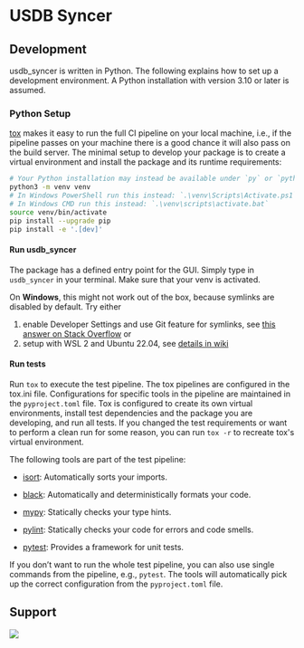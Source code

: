 # USDB Syncer

## Development

usdb_syncer is written in Python.
The following explains how to set up a development environment. A Python installation with
version 3.10 or later is assumed.

### Python Setup

[tox](https://github.com/tox-dev/tox) makes it easy to run the full CI pipeline on your local machine, i.e., if the pipeline passes on your machine there is a good chance it will also pass on the build server.
The minimal setup to develop your package is to create a virtual environment and install the package and its runtime requirements:

```bash
# Your Python installation may instead be available under `py` or `python`.
python3 -m venv venv
# In Windows PowerShell run this instead: `.\venv\Scripts\Activate.ps1`
# In Windows CMD run this instead: `.\venv\scripts\activate.bat`
source venv/bin/activate
pip install --upgrade pip
pip install -e '.[dev]'
```

#### Run usdb_syncer

The package has a defined entry point for the GUI. Simply type in `usdb_syncer` in your terminal. Make sure that your venv is activated.

On __Windows__, this might not work out of the box, because symlinks are disabled by default.
Try either
1. enable Developer Settings and use Git feature for symlinks, see [this answer on Stack Overflow](https://stackoverflow.com/a/59761201/7542749) or
2. setup with WSL 2 and Ubuntu 22.04, see [details in wiki](https://github.com/bohning/usdb_syncer/wiki/Setup#using-wsl)

#### Run tests

Run `tox` to execute the test pipeline. The tox pipelines are configured in the tox.ini file. Configurations for specific tools in the pipeline are maintained in the `pyproject.toml` file. Tox is configured to create its own virtual environments, install test dependencies and the package you are developing, and run all tests. If you changed the test requirements or want to perform a clean run for some reason, you can run `tox -r` to recreate tox's virtual environment.

The following tools are part of the test pipeline:

- [isort](https://github.com/PyCQA/isort): Automatically sorts your imports.

- [black](https://github.com/psf/black): Automatically and deterministically formats your code.

- [mypy](https://github.com/python/mypy): Statically checks your type hints.

- [pylint](https://github.com/PyCQA/pylint): Statically checks your code for errors and code smells.

- [pytest](https://github.com/pytest-dev/pytest): Provides a framework for unit tests.

If you don’t want to run the whole test pipeline, you can also use single commands from the pipeline, e.g., `pytest`. The tools will automatically pick up the correct configuration from the `pyproject.toml` file.

## Support

<a href="https://www.buymeacoffee.com/usdbsyncer"><img src="https://img.buymeacoffee.com/button-api/?text=Buy us some vegan pizza!&emoji=🍕&slug=usdbsyncer&button_colour=40DCA5&font_colour=ffffff&font_family=Cookie&outline_colour=000000&coffee_colour=FFDD00" /></a>
